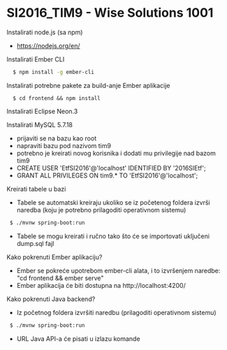 # SI2016_TIM9 - Wise Solutions 1001

Instalirati node.js (sa npm)
  - https://nodejs.org/en/

Instalirati Ember CLI
```sh
  $ npm install -g ember-cli
```

Instalirati potrebne pakete za build-anje Ember aplikacije
```shs
  $ cd frontend && npm install
```
Instalirati Eclipse Neon.3

Instalirati MySQL 5.7.18
  - prijaviti se na bazu kao root
  - napraviti bazu  pod nazivom tim9
  - potrebno je kreirati novog korisnika i dodati mu privilegije nad bazom tim9
  - CREATE USER 'EtfSI2016'@'localhost' IDENTIFIED BY '2016SIEtf';
  - GRANT ALL PRIVILEGES ON tim9.* TO 'EtfSI2016'@'localhost';

Kreirati tabele u bazi
  - Tabele se automatski kreiraju ukoliko se iz početenog foldera izvrši naredba (koju je potrebno prilagoditi operativnom sistemu) 

```sh
 $ ./mvnw spring-boot:run 
``` 

  - Tabele se mogu kreirati i ručno tako što će se importovati uključeni dump.sql fajl

Kako pokrenuti Ember aplikaciju?
  - Ember se pokreće upotrebom ember-cli alata, i to izvršenjem naredbe: "cd frontend && ember serve"
  - Ember aplikacija će biti dostupna na http://localhost:4200/

Kako pokrenuti Java backend?
  - Iz početnog foldera izvršiti naredbu (prilagoditi operativnom sistemu) 

```sh
 $ ./mvnw spring-boot:run 
``` 
  - URL Java API-a će pisati u izlazu komande

